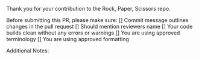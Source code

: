 Thank you for your contribution to the Rock, Paper, Scissors repo.

Before submitting this PR, please make sure:
[] Commit message outlines changes in the pull request
[] Should mention reviewers name
[] Your code builds clean without any errors or warnings
[] You are using approved terminology
[] You are using approved formatting

Additional Notes:
